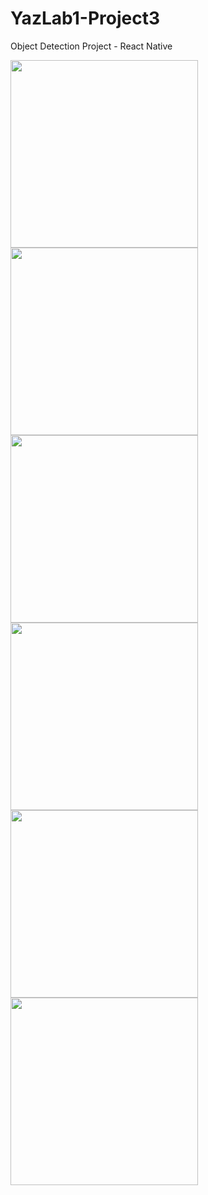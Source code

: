 # YazLab1-Project3

Object Detection Project - React Native

<img src="https://user-images.githubusercontent.com/55920002/113507904-caac9980-9555-11eb-879e-84350eb9780f.jpeg" width="300"/>
<img src="https://user-images.githubusercontent.com/55920002/113507899-c8e2d600-9555-11eb-8536-cf89321a547b.jpeg" width="300"/>
<img src="https://user-images.githubusercontent.com/55920002/113507900-c97b6c80-9555-11eb-9043-300c65d1d084.jpeg" width="300"/>
<img src="https://user-images.githubusercontent.com/55920002/113507901-ca140300-9555-11eb-86b4-680011b3e1ea.jpeg" width="300"/>
<img src="https://user-images.githubusercontent.com/55920002/113507902-ca140300-9555-11eb-87d1-e831d77e3464.png" width="300"/> 
<img src="https://user-images.githubusercontent.com/55920002/113507903-caac9980-9555-11eb-9dbf-50e9017ecda6.png" width="300"/>





